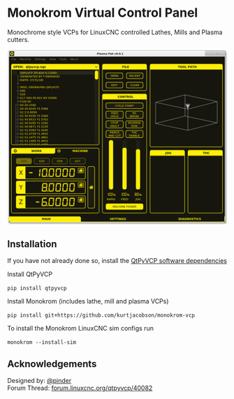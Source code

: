 # Monokrom Virtual Control Panel

Monochrome style VCPs for LinuxCNC controlled Lathes, Mills and Plasma cutters.

![](docs/images/screenshot.png)

## Installation

If you have not already done so, install the [QtPyVCP software dependencies](http://www.qtpyvcp.com/install/prerequisites.html#software-dependencies)

Install QtPyVCP

`pip install qtpyvcp`

Install Monokrom (includes lathe, mill and plasma VCPs)

`pip install git+https://github.com/kurtjacobson/monokrom-vcp`

To install the Monokrom LinuxCNC sim configs run 

`monokrom --install-sim`

## Acknowledgements

Designed by: [@pinder](https://forum.linuxcnc.org/cb-profile/pinder)  
Forum Thread: [forum.linuxcnc.org/qtpyvcp/40082](https://forum.linuxcnc.org/qtpyvcp/40082)
